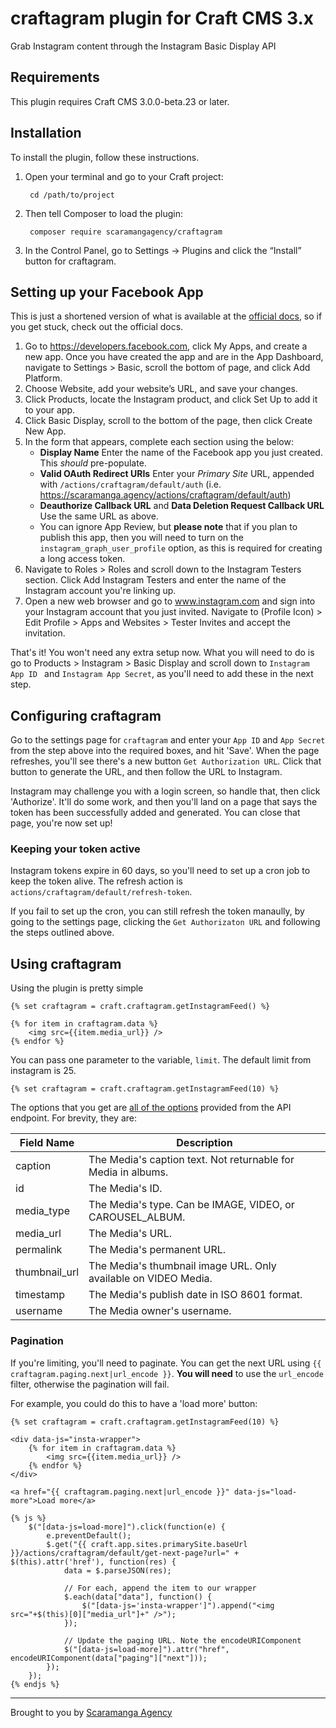 # craftagram plugin for Craft CMS 3.x

Grab Instagram content through the Instagram Basic Display API

## Requirements

This plugin requires Craft CMS 3.0.0-beta.23 or later.

## Installation

To install the plugin, follow these instructions.

1. Open your terminal and go to your Craft project:

        cd /path/to/project

2. Then tell Composer to load the plugin:

        composer require scaramangagency/craftagram

3. In the Control Panel, go to Settings → Plugins and click the “Install” button for craftagram.

## Setting up your Facebook App

This is just a shortened version of what is available at the [official docs](https://developers.facebook.com/docs/instagram-basic-display-api/getting-started), so if you get stuck, check out the official docs.

1. Go to https://developers.facebook.com, click My Apps, and create a new app. Once you have created the app and are in the App Dashboard, navigate to Settings > Basic, scroll the bottom of page, and click Add Platform.
2. Choose Website, add your website’s URL, and save your changes.
3. Click Products, locate the Instagram product, and click Set Up to add it to your app.
4. Click Basic Display, scroll to the bottom of the page, then click Create New App.
5. In the form that appears, complete each section using the below:
    - **Display Name** Enter the name of the Facebook app you just created. This _should_ pre-populate.
    - **Valid OAuth Redirect URIs** Enter your _Primary Site_ URL, appended with `/actions/craftagram/default/auth` (i.e. https://scaramanga.agency/actions/craftagram/default/auth)
    - **Deauthorize Callback URL** and **Data Deletion Request Callback URL** Use the same URL as above.
    - You can ignore App Review, but **please note** that if you plan to publish this app, then you will need to turn on the `instagram_graph_user_profile` option, as this is required for creating a long access token.
6. Navigate to Roles > Roles and scroll down to the Instagram Testers section. Click Add Instagram Testers and enter the name of the Instagram account you're linking up.
7. Open a new web browser and go to www.instagram.com and sign into your Instagram account that you just invited. Navigate to (Profile Icon) > Edit Profile > Apps and Websites > Tester Invites and accept the invitation.

That's it! You won't need any extra setup now. What you will need to do is go to Products > Instagram > Basic Display and scroll down to `Instagram App ID
` and `Instagram App Secret`, as you'll need to add these in the next step.

## Configuring craftagram

Go to the settings page for `craftagram` and enter your `App ID` and `App Secret` from the step above into the required boxes, and hit 'Save'. When the page refreshes, you'll see there's a new button `Get Authorization URL`. Click that button to generate the URL, and then follow the URL to Instagram.

Instagram may challenge you with a login screen, so handle that, then click 'Authorize'. It'll do some work, and then you'll land on a page that says the token has been successfully added and generated. You can close that page, you're now set up!

### Keeping your token active

Instagram tokens expire in 60 days, so you'll need to set up a cron job to keep the token alive. The refresh action is `actions/craftagram/default/refresh-token`.

If you fail to set up the cron, you can still refresh the token manaully, by going to the settings page, clicking the `Get Authorizaton URL` and following the steps outlined above.

## Using craftagram

Using the plugin is pretty simple

```
{% set craftagram = craft.craftagram.getInstagramFeed() %}

{% for item in craftagram.data %}
    <img src={{item.media_url}} />
{% endfor %}
```

You can pass one parameter to the variable, `limit`. The default limit from instagram is 25.

```
{% set craftagram = craft.craftagram.getInstagramFeed(10) %}
```

The options that you get are [all of the options](https://developers.facebook.com/docs/instagram-basic-display-api/reference/media#fields) provided from the API endpoint. For brevity, they are:

| Field Name | Description |
| --- | --- |
| caption | The Media's caption text. Not returnable for Media in albums. |
| id | The Media's ID. |
| media_type | The Media's type. Can be IMAGE, VIDEO, or CAROUSEL_ALBUM. |
| media_url | The Media's URL. |
| permalink | The Media's permanent URL. |
| thumbnail_url | The Media's thumbnail image URL. Only available on VIDEO Media. |
| timestamp | The Media's publish date in ISO 8601 format. |
| username | The Media owner's username. |

### Pagination

If you're limiting, you'll need to paginate. You can get the next URL using `{{ craftagram.paging.next|url_encode }}`. **You will need** to use the `url_encode` filter, otherwise the pagination will fail.

For example, you could do this to have a 'load more' button:
```
{% set craftagram = craft.craftagram.getInstagramFeed(10) %}

<div data-js="insta-wrapper">
    {% for item in craftagram.data %}
        <img src={{item.media_url}} />
    {% endfor %}
</div>

<a href="{{ craftagram.paging.next|url_encode }}" data-js="load-more">Load more</a>

{% js %}
    $("[data-js=load-more]").click(function(e) {
        e.preventDefault();
        $.get("{{ craft.app.sites.primarySite.baseUrl }}/actions/craftagram/default/get-next-page?url=" + $(this).attr('href'), function(res) {
            data = $.parseJSON(res);

            // For each, append the item to our wrapper
            $.each(data["data"], function() {
                $("[data-js='insta-wrapper']").append("<img src="+$(this)[0]["media_url"]+" />");
            });

            // Update the paging URL. Note the encodeURIComponent
            $("[data-js=load-more]").attr("href", encodeURIComponent(data["paging"]["next"]));
        });
    });
{% endjs %}
```
---
Brought to you by [Scaramanga Agency](https://scaramanga.agency)
